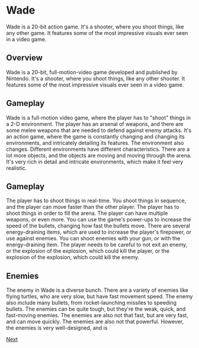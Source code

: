 # Wade

Wade is a 20-bit action game. It's a shooter, where you shoot things, like any other game. It features some of the most impressive visuals ever seen in a video game.

## Overview

Wade is a 20-bit, full-motion-video game developed and published by Nintendo. It's a shooter, where you shoot things, like any other shooter. It features some of the most impressive visuals ever seen in a video game.

## Gameplay

Wade is a full-motion video game, where the player has to "shoot" things in a 2-D environment. The player has an arsenal of weapons, and there are some melee weapons that are needed to defend against enemy attacks. It's an action game, where the game is constantly changing and changing its environments, and intricately detailing its features. The environment also changes. Different environments have different characteristics. There are a lot more objects, and the objects are moving and moving through the arena. It's very rich in detail and intricate environments, which make it feel very realistic.

## Gameplay

The player has to shoot things in real-time. You shoot things in sequence, and the player can move faster than the other player. The player has to shoot things in order to fill the arena. The player can have multiple weapons, or even more. You can use the game's power-ups to increase the speed of the bullets, changing how fast the bullets move. There are several energy-draining items, which are used to increase the player's firepower, or use against enemies. You can shoot enemies with your gun, or with the energy-draining item. The player needs to be careful to not exit an enemy, or the explosion of the explosion, which could kill the player, or the explosion of the explosion, which could kill the enemy.

## Enemies

The enemy in Wade is a diverse bunch. There are a variety of enemies like flying turtles, who are very slow, but have fast movement speed. The enemy also include many bullets, from rocket-launching missiles to speeding bullets. The enemies can be quite tough, but they're the weak, quick, and fast-moving enemies. The enemies are also not that fast, but are very fast, and can move quickly. The enemies are also not that powerful. However, the enemies is very well-designed, and is

[Next](355.md)